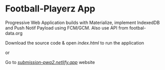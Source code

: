 # Football-Playerz App
Progressive Web Application builds with Materialize, implement IndexedDB and Push Notif Payload using FCM/GCM. Also use API from footbal-data.org

Download the source code & open *index.html* to run the application

or

Go to *[submission-pwa2.netlify.app](https://submission-pwa2.netlify.app/)* website
